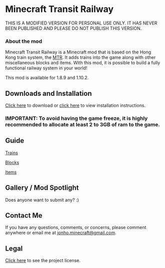 # Minecraft Transit Railway
THIS IS A MODIFIED VERSION FOR PERSONAL USE ONLY. IT HAS NEVER BEEN PUBLISHED AND PLEASE DO NOT PUBLISH THIS VERSION.
### About the mod
Minecraft Transit Railway is a Minecraft mod that is based on the Hong Kong train system, the <a href="https://en.wikipedia.org/wiki/MTR">MTR</a>. It adds trains into the game along with other miscellaneous blocks and items. With this mod, it is possible to build a fully functional railway system in your world!

This mod is available for 1.8.9 and 1.10.2.

## Downloads and Installation
<a href="https://minecraft.curseforge.com/projects/minecraft-transit-railway">Click here</a> to download or <a href="http://minecraftmtr.blogspot.com/p/downloads.html">click here</a> to view installation instructions.

### IMPORTANT: To avoid having the game freeze, it is highly recommended to allocate at least 2 to 3GB of ram to the game.

## Guide
<a href="http://minecraftmtr.blogspot.com/p/trains.html">Trains</a>

<a href="http://minecraftmtr.blogspot.com/p/blocks.html">Blocks</a>

<a href="http://minecraftmtr.blogspot.com/p/items.html">Items</a>

## Gallery / Mod Spotlight
Does anyone want to submit any? :)

## Contact Me
If you have any questions, comments, or concerns, please comment anywhere or email me at jonho.minecraft@gmail.com.

## Legal
<a href="https://minecraft.curseforge.com/projects/minecraft-transit-railway/license">Click here</a> to see the project license.

